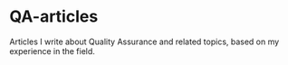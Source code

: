# QA-articles
Articles I write about Quality Assurance and related topics, based on my experience in the field.
